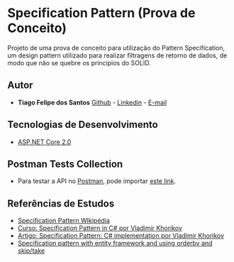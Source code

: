 # Specification Pattern (Prova de Conceito)

Projeto de uma prova de conceito para utilização do Pattern Specification, um design pattern utilizado para realizar filtragens de retorno de dados, de modo que não se quebre os principios do SOLID.

## Autor

- **Tiago Felipe dos Santos**
  [Github](https://github.com/taigosantos) - [Linkedin](https://www.linkedin.com/in/tiago-santos-36b25341/) - [E-mail](mailto:taigobrasil@gmail.com)

## Tecnologias de Desenvolvimento

- [ASP.NET Core 2.0](https://en.wikipedia.org/wiki/Specification_pattern)

## Postman Tests Collection

- Para testar a API no [Postman](https://www.getpostman.com/), pode importar [este link](https://www.getpostman.com/collections/bf6cb3dbd1e0b87be447).

## Referências de Estudos

- [Specification Pattern WIkipédia](https://en.wikipedia.org/wiki/Specification_pattern)
- [Curso: Specification Pattern in C# por Vladimir Khorikov](https://app.pluralsight.com/library/courses/csharp-specification-pattern/table-of-contents)
- [Artigo: Specification Pattern: C# implementation por Vladimir Khorikov](http://enterprisecraftsmanship.com/2016/02/08/specification-pattern-c-implementation/)
- [Specification pattern with entity framework and using orderby and skip/take](https://stackoverflow.com/questions/25244030/specification-pattern-with-entity-framework-and-using-orderby-and-skip-take)